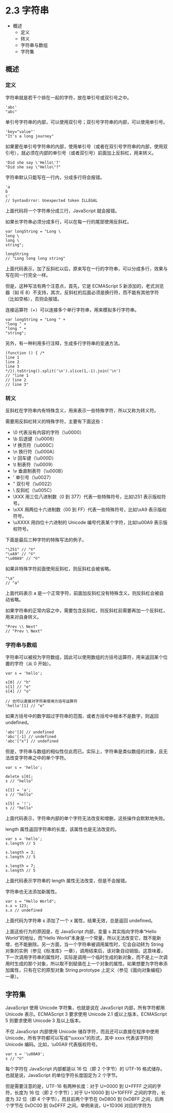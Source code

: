 # 2.3 字符串

*   概述
    *   定义
    *   转义
    *   字符串与数组
    *   字符集

## 概述

### 定义

字符串就是若干个排在一起的字符，放在单引号或双引号之中。

```
'abc'
"abc"
```

单引号字符串的内部，可以使用双引号；双引号字符串的内部，可以使用单引号。

```
'key="value"'
"It's a long journey"
```

如果要在单引号字符串的内部，使用单引号（或者在双引号字符串的内部，使用双引号），就必须在内部的单引号（或者双引号）前面加上反斜杠，用来转义。

```
'Did she say \'Hello\'?'
"Did she say \"Hello\"?"
```

字符串默认只能写在一行内，分成多行将会报错。

```
'a
b
c'
// SyntaxError: Unexpected token ILLEGAL
```

上面代码将一个字符串分成三行，JavaScript 就会报错。

如果长字符串必须分成多行，可以在每一行的尾部使用反斜杠。

```
var longString = "Long \
long \
long \
string";

longString
// "Long long long string"
```

上面代码表示，加了反斜杠以后，原来写在一行的字符串，可以分成多行，效果与写在同一行完全一样。

但是，这种写法有两个注意点，首先，它是 ECMAScript 5 新添加的，老式浏览器（如 IE 8）不支持，其次，反斜杠的后面必须是换行符，而不能有其他字符（比如空格），否则会报错。

连接运算符（+）可以连接多个单行字符串，用来模拟多行字符串。

```
var longString = "Long " + 
"long " +
"long " +
"string";
```

另外，有一种利用多行注释，生成多行字符串的变通方法。

```
(function () { /*
line 1
line 2
line 3
*/}).toString().split('\n').slice(1,-1).join('\n')
// "line 1
// line 2
// line 3"
```

### 转义

反斜杠在字符串内有特殊含义，用来表示一些特殊字符，所以又称为转义符。

需要用反斜杠转义的特殊字符，主要有下面这些：

*   \0 代表没有内容的字符（\u0000）
*   \b 后退键（\u0008）
*   \f 换页符（\u000C）
*   \n 换行符（\u000A）
*   \r 回车键（\u000D）
*   \t 制表符（\u0009）
*   \v 垂直制表符（\u000B）
*   \' 单引号（\u0027）
*   \" 双引号（\u0022）
*   \ 反斜杠（\u005C）
*   \XXX 用三位八进制数（0 到 377）代表一些特殊符号，比如\251 表示版权符号。
*   \xXX 用两位十六进制数（00 到 FF）代表一些特殊符号，比如\xA9 表示版权符号。
*   \uXXXX 用四位十六进制的 Unicode 编号代表某个字符，比如\u00A9 表示版权符号。

下面是最后三种字符的特殊写法的例子。

```
"\251" // "©"
"\xA9" // "©"
"\u00A9" // "©"
```

如果非特殊字符前面使用反斜杠，则反斜杠会被省略。

```
"\a" 
// "a"
```

上面代码表示 a 是一个正常字符，前面加反斜杠没有特殊含义，则反斜杠会被自动省略。

如果字符串的正常内容之中，需要包含反斜杠，则反斜杠前需要再加一个反斜杠，用来对自身转义。

```
"Prev \\ Next"
// "Prev \ Next"
```

### 字符串与数组

字符串可以被视为字符数组，因此可以使用数组的方括号运算符，用来返回某个位置的字符（从 0 开始）。

```
var s = 'hello';

s[0] // "h"
s[1] // "e"
s[4] // "o"

// 也可以直接对字符串使用方括号运算符
'hello'[1] // "e"
```

如果方括号中的数字超过字符串的范围，或者方括号中根本不是数字，则返回 undefined。

```
'abc'[3] // undefined
'abc'[-1] // undefined
'abc'["x"] // undefined
```

但是，字符串与数组的相似性仅此而已。实际上，字符串是类似数组的对象，且无法改变字符串之中的单个字符。

```
var s = 'hello';

delete s[0];
s // "hello"

s[1] = 'a';
s // "hello"

s[5] = '!';
s // "hello"
```

上面代码表示，字符串内部的单个字符无法改变和增删，这些操作会默默地失败。

length 属性返回字符串的长度，该属性也是无法改变的。

```
var s = 'hello';
s.length // 5

s.length = 3;
s.length // 5

s.length = 7;
s.length // 5
```

上面代码表示字符串的 length 属性无法改变，但是不会报错。

字符串也无法添加新属性。

```
var s = "Hello World";
s.x = 123;
s.x // undefined
```

上面代码为字符串 s 添加了一个 x 属性，结果无效，总是返回 undefined。

上面这些行为的原因是，在 JavaScript 内部，变量 s 其实指向字符串“Hello World”的地址，而“Hello World”本身是一个常量，所以无法改变它，既不能新增，也不能删除。另一方面，当一个字符串被调用属性时，它会自动转为 String 对象的实例（参见《标准库》一章），调用结束后，该对象自动销毁。这意味着，下一次调用字符串的属性时，实际是调用一个临时生成的新对象，而不是上一次调用时生成的那个对象，所以取不到赋值在上一个对象的属性。如果想要为字符串添加属性，只有在它的原型对象 String.prototype 上定义（参见《面向对象编程》一章）。

## 字符集

JavaScript 使用 Unicode 字符集，也就是说在 JavaScript 内部，所有字符都用 Unicode 表示。ECMAScript 3 要求使用 Unicode 2.1 或以上版本，ECMAScript 5 则要求使用 Unicode 3 及以上版本。

不仅 JavaScript 内部使用 Unicode 储存字符，而且还可以直接在程序中使用 Unicode，所有字符都可以写成"\uxxxx"的形式，其中 xxxx 代表该字符的 Unicode 编码。比如，\u00A9 代表版权符号。

```
var s = '\u00A9';
s // "©"
```

每个字符在 JavaScript 内部都是以 16 位（即 2 个字节）的 UTF-16 格式储存。也就是说，JavaScript 的单位字符长度固定为 2 个字节。

但是需要注意的是，UTF-16 有两种长度：对于 U+0000 到 U+FFFF 之间的字符，长度为 16 位（即 2 个字节）；对于 U+10000 到 U+10FFFF 之间的字符，长度为 32 位（即 4 个字节），而且前两个字节在 0xD800 到 0xDBFF 之间，后两个字节在 0xDC00 到 0xDFFF 之间。举例来说，U+1D306 对应的字符为